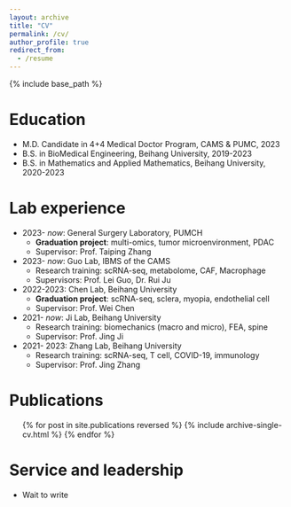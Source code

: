 ```yaml
---
layout: archive
title: "CV"
permalink: /cv/
author_profile: true
redirect_from:
  - /resume
---
```


{% include base_path %}

Education
======
* M.D. Candidate in 4+4 Medical Doctor Program, CAMS & PUMC, 2023
* B.S. in BioMedical Engineering, Beihang University, 2019-2023
* B.S. in Mathematics and Applied Mathematics, Beihang University, 2020-2023
  
Lab experience
======
* 2023- _now_: General Surgery Laboratory, PUMCH 
  * **Graduation project**: multi-omics, tumor microenvironment, PDAC
  * Supervisor: Prof. Taiping Zhang
* 2023- _now_: Guo Lab, IBMS of the CAMS 
  * Research training: scRNA-seq, metabolome, CAF, Macrophage
  * Supervisors: Prof. Lei Guo, Dr. Rui Ju
* 2022-2023: Chen Lab, Beihang University 
  * **Graduation project**: scRNA-seq, sclera, myopia, endothelial cell
  * Supervisor: Prof. Wei Chen
* 2021- _now_: Ji Lab, Beihang University
  * Research training: biomechanics (macro and micro), FEA, spine 
  * Supervisor: Prof. Jing Ji
* 2021- 2023: Zhang Lab, Beihang University
  * Research training: scRNA-seq, T cell, COVID-19, immunology
  * Supervisor: Prof. Jing Zhang

  

Publications
======
  <ul>{% for post in site.publications reversed %}
    {% include archive-single-cv.html %}
  {% endfor %}</ul>
  
  
Service and leadership
======
* Wait to write
